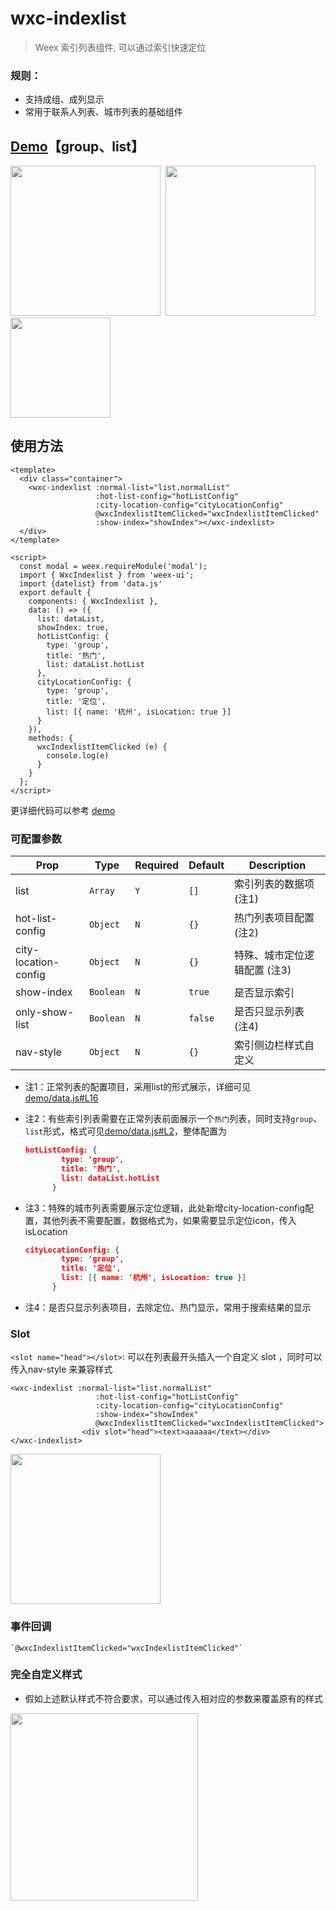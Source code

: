# wxc-indexlist 

> Weex 索引列表组件, 可以通过索引快速定位

### 规则：
- 支持成组、成列显示
- 常用于联系人列表、城市列表的基础组件
    
## [Demo](https://h5.m.taobao.com/trip/wxc-indexlist/index.html?_wx_tpl=https%3A%2F%2Fh5.m.taobao.com%2Ftrip%2Fwxc-indexlist%2Fdemo%2Findex.native-min.js)【group、list】
<img src="https://gw.alipayobjects.com/zos/rmsportal/MQBwOrcmQyMwUwPppoPo.gif" width="240"/>&nbsp;&nbsp;<img src="https://gw.alipayobjects.com/zos/rmsportal/USnVdDeDTNIkrMomOOpO.gif" width="240"/>&nbsp;&nbsp;<img src="https://img.alicdn.com/tfs/TB1qK2USpXXXXbSXpXXXXXXXXXX-200-200.png" width="160"/>


## 使用方法

```vue
<template>
  <div class="container">
    <wxc-indexlist :normal-list="list.normalList"
                   :hot-list-config="hotListConfig"
                   :city-location-config="cityLocationConfig"
                   @wxcIndexlistItemClicked="wxcIndexlistItemClicked"
                   :show-index="showIndex"></wxc-indexlist>
  </div>
</template>

<script>
  const modal = weex.requireModule('modal');
  import { WxcIndexlist } from 'weex-ui';
  import {datelist} from 'data.js'
  export default {
    components: { WxcIndexlist },
    data: () => ({
      list: dataList,
      showIndex: true,
      hotListConfig: {
        type: 'group',
        title: '热门',
        list: dataList.hotList
      },
      cityLocationConfig: {
        type: 'group',
        title: '定位',
        list: [{ name: '杭州', isLocation: true }]
      }
    }),
    methods: {
      wxcIndexlistItemClicked (e) {
        console.log(e)
      }
    }
  };
</script>
```

更详细代码可以参考 [demo](https://github.com/alibaba/weex-ui/blob/master/example/indexlist/index.vue)

### 可配置参数

| Prop | Type | Required | Default | Description |
|-------------|------------|--------|-----|-----|
| list | `Array` |`Y`| `[]` | 索引列表的数据项 (注1)|
| hot-list-config | `Object` | `N`|`{}` | 热门列表项目配置 (注2) |
| city-location-config | `Object` | `N`|`{}` | 特殊、城市定位逻辑配置 (注3) |
| show-index | `Boolean` |`N`| `true` |  是否显示索引 |
| only-show-list | `Boolean` | `N`|`false` |  是否只显示列表 (注4) |
| nav-style | `Object` |`N`| `{}` |  索引侧边栏样式自定义 |

- 注1：正常列表的配置项目，采用list的形式展示，详细可见 [demo/data.js#L16](https://github.com/alibaba/weex-ui/blob/master/example/indexlist/data.js#L16)
- 注2：有些索引列表需要在正常列表前面展示一个`热门`列表，同时支持`group`、`list`形式，格式可见[demo/data.js#L2](https://github.com/alibaba/weex-ui/blob/master/example/indexlist/data.js#L2)，整体配置为

   ```json
   hotListConfig: {
           type: 'group',
           title: '热门',
           list: dataList.hotList
         }
   ```
- 注3：特殊的城市列表需要展示定位逻辑，此处新增city-location-config配置，其他列表不需要配置，数据格式为，如果需要显示定位icon，传入isLocation

   ```json
   cityLocationConfig: {
           type: 'group',
           title: '定位',
           list: [{ name: '杭州', isLocation: true }]
         }
   ```
- 注4：是否只显示列表项目，去除定位、热门显示，常用于搜索结果的显示

### Slot

`<slot name="head"></slot>`: 可以在列表最开头插入一个自定义 slot ，同时可以传入nav-style 来兼容样式

```
<wxc-indexlist :normal-list="list.normalList"
                   :hot-list-config="hotListConfig"
                   :city-location-config="cityLocationConfig"
                   :show-index="showIndex"
                   @wxcIndexlistItemClicked="wxcIndexlistItemClicked">
                <div slot="head"><text>aaaaaa</text></div>       
</wxc-indexlist>
```
<img src="https://img.alicdn.com/tfs/TB1YhUjj9_I8KJjy0FoXXaFnVXa-818-276.jpg" width="240"/>

### 事件回调

```
`@wxcIndexlistItemClicked="wxcIndexlistItemClicked"`
```

### 完全自定义样式
- 假如上述默认样式不符合要求，可以通过传入相对应的参数来覆盖原有的样式

<img src="https://img.alicdn.com/tfs/TB13DEPn8TH8KJjy0FiXXcRsXXa-776-1370.jpgg" width="300"/>
